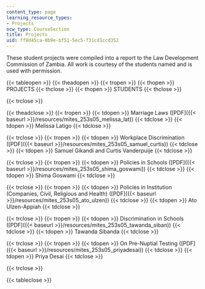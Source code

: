 ```yaml
---
content_type: page
learning_resource_types:
- Projects
ocw_type: CourseSection
title: Projects
uid: ff8d45ca-0b9e-bf51-5ec5-f31cd1ccd352
---
```


These student projects were compiled into a report to the Law Development Commission of Zambia. All work is courtesy of the students named and is used with permission.

{{< tableopen >}}
{{< theadopen >}}
{{< tropen >}}
{{< thopen >}}
PROJECTS
{{< thclose >}}
{{< thopen >}}
STUDENTS
{{< thclose >}}

{{< trclose >}}

{{< theadclose >}}
{{< tropen >}}
{{< tdopen >}}
Marriage Laws ([PDF]({{< baseurl >}}/resources/mites_253s05_melissa_lat))
{{< tdclose >}}
{{< tdopen >}}
Melissa Latigo
{{< tdclose >}}

{{< trclose >}}
{{< tropen >}}
{{< tdopen >}}
Workplace Discrimination ([PDF]({{< baseurl >}}/resources/mites_253s05_samuel_curtis))
{{< tdclose >}}
{{< tdopen >}}
Samuel Gikandi and Curtis Vanderpuije
{{< tdclose >}}

{{< trclose >}}
{{< tropen >}}
{{< tdopen >}}
Policies in Schools ([PDF]({{< baseurl >}}/resources/mites_253s05_shima_goswami))
{{< tdclose >}}
{{< tdopen >}}
Shima Goswami
{{< tdclose >}}

{{< trclose >}}
{{< tropen >}}
{{< tdopen >}}
Policies in Institution (Companies, Civil, Religious and Health) ([PDF]({{< baseurl >}}/resources/mites_253s05_ato_ulzen))
{{< tdclose >}}
{{< tdopen >}}
Ato Ulzen-Appiah
{{< tdclose >}}

{{< trclose >}}
{{< tropen >}}
{{< tdopen >}}
Discrimination in Schools ([PDF]({{< baseurl >}}/resources/mites_253s05_tawanda_siban))
{{< tdclose >}}
{{< tdopen >}}
Tawanda Sibanda
{{< tdclose >}}

{{< trclose >}}
{{< tropen >}}
{{< tdopen >}}
On Pre-Nuptial Testing ([PDF]({{< baseurl >}}/resources/mites_253s05_priyadesai))
{{< tdclose >}}
{{< tdopen >}}
Priya Desai
{{< tdclose >}}

{{< trclose >}}

{{< tableclose >}}